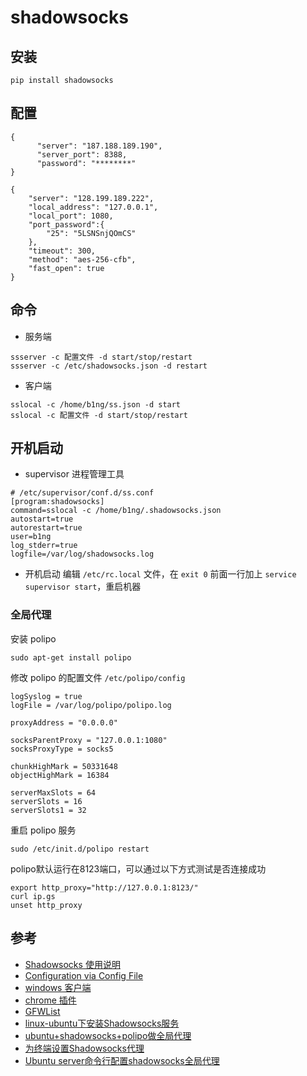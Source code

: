 # shadowsocks

## 安装
```
pip install shadowsocks
```

## 配置
```
{
      "server": "187.188.189.190",
      "server_port": 8388,
      "password": "********"
}

{
    "server": "128.199.189.222",
    "local_address": "127.0.0.1",
    "local_port": 1080,
    "port_password":{
        "25": "5LSNSnjQOmCS"
    },
    "timeout": 300,
    "method": "aes-256-cfb",
    "fast_open": true
}

```

## 命令

- 服务端
```
ssserver -c 配置文件 -d start/stop/restart
ssserver -c /etc/shadowsocks.json -d restart
```

- 客户端
```
sslocal -c /home/b1ng/ss.json -d start
sslocal -c 配置文件 -d start/stop/restart
```


## 开机启动
- supervisor
进程管理工具
```
# /etc/supervisor/conf.d/ss.conf
[program:shadowsocks]
command=sslocal -c /home/b1ng/.shadowsocks.json
autostart=true
autorestart=true
user=b1ng
log_stderr=true
logfile=/var/log/shadowsocks.log
```

- 开机启动
编辑 `/etc/rc.local` 文件，在 `exit 0` 前面一行加上 `service supervisor start`，重启机器

### 全局代理
安装 polipo
```
sudo apt-get install polipo
```
修改 polipo 的配置文件 `/etc/polipo/config`
```
logSyslog = true
logFile = /var/log/polipo/polipo.log

proxyAddress = "0.0.0.0"

socksParentProxy = "127.0.0.1:1080"
socksProxyType = socks5

chunkHighMark = 50331648
objectHighMark = 16384

serverMaxSlots = 64
serverSlots = 16
serverSlots1 = 32
```
重启 polipo 服务
```
sudo /etc/init.d/polipo restart
```
polipo默认运行在8123端口，可以通过以下方式测试是否连接成功
```
export http_proxy="http://127.0.0.1:8123/"
curl ip.gs
unset http_proxy
```

## 参考
- [Shadowsocks 使用说明](https://github.com/shadowsocks/shadowsocks/wiki/Shadowsocks-%E4%BD%BF%E7%94%A8%E8%AF%B4%E6%98%8E)
- [Configuration via Config File](https://github.com/shadowsocks/shadowsocks/wiki/Configuration-via-Config-File)
- [windows 客户端](https://github.com/shadowsocks/shadowsocks-windows/releases)
- [chrome 插件](https://github.com/FelisCatus/SwitchyOmega/releases)
- [GFWList](https://github.com/FelisCatus/SwitchyOmega/wiki/GFWList)
- [linux-ubuntu下安装Shadowsocks服务](https://aitanlu.com/linux-ubuntu-install-shadowsocks.html)
- [ubuntu+shadowsocks+polipo做全局代理](http://dearmadman.com/2015/08/30/use-shadowsocks-in-ubuntu/)
- [为终端设置Shadowsocks代理](http://droidyue.com/blog/2016/04/04/set-shadowsocks-proxy-for-terminal/index.html)
- [Ubuntu server命令行配置shadowsocks全局代理](https://jingsam.github.io/2016/05/08/setup-shadowsocks-http-proxy-on-ubuntu-server.html)
